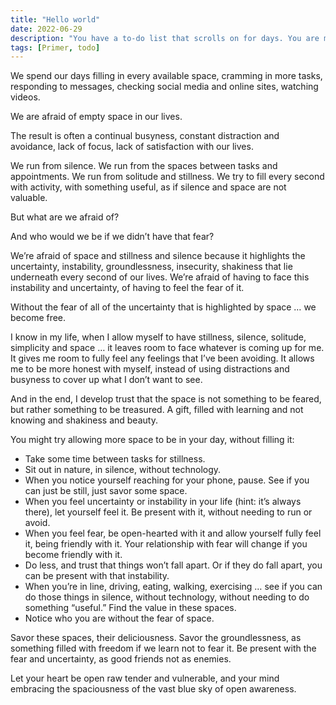 ```yaml
---
title: "Hello world"
date: 2022-06-29
description: "You have a to-do list that scrolls on for days. You are managing multiple projects, getting lots of email and messages on different messaging systems, managing finances and personal health habits and so much more."
tags: [Primer, todo]
---
```


We spend our days filling in every available space, cramming in more tasks, responding to messages, checking social media and online sites, watching videos.

We are afraid of empty space in our lives.

The result is often a continual busyness, constant distraction and avoidance, lack of focus, lack of satisfaction with our lives.

We run from silence. We run from the spaces between tasks and appointments. We run from solitude and stillness. We try to fill every second with activity, with something useful, as if silence and space are not valuable.

But what are we afraid of?

And who would we be if we didn’t have that fear?

We’re afraid of space and stillness and silence because it highlights the uncertainty, instability, groundlessness, insecurity, shakiness that lie underneath every second of our lives. We’re afraid of having to face this instability and uncertainty, of having to feel the fear of it.

Without the fear of all of the uncertainty that is highlighted by space … we become free.

I know in my life, when I allow myself to have stillness, silence, solitude, simplicity and space … it leaves room to face whatever is coming up for me. It gives me room to fully feel any feelings that I’ve been avoiding. It allows me to be more honest with myself, instead of using distractions and busyness to cover up what I don’t want to see.

And in the end, I develop trust that the space is not something to be feared, but rather something to be treasured. A gift, filled with learning and not knowing and shakiness and beauty.

You might try allowing more space to be in your day, without filling it:

- Take some time between tasks for stillness.
- Sit out in nature, in silence, without technology.
- When you notice yourself reaching for your phone, pause. See if you can just be still, just savor some space.
- When you feel uncertainty or instability in your life (hint: it’s always there), let yourself feel it. Be present with it, without needing to run or avoid.
- When you feel fear, be open-hearted with it and allow yourself fully feel it, being friendly with it. Your relationship with fear will change if you become friendly with it.
- Do less, and trust that things won’t fall apart. Or if they do fall apart, you can be present with that instability.
- When you’re in line, driving, eating, walking, exercising … see if you can do those things in silence, without technology, without needing to do something “useful.” Find the value in these spaces.
- Notice who you are without the fear of space.

Savor these spaces, their deliciousness. Savor the groundlessness, as something filled with freedom if we learn not to fear it. Be present with the fear and uncertainty, as good friends not as enemies.

Let your heart be open raw tender and vulnerable, and your mind embracing the spaciousness of the vast blue sky of open awareness.
